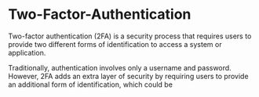# Two-Factor-Authentication
Two-factor authentication (2FA) is a security process that requires users to provide two different forms of identification to access a system or application.

Traditionally, authentication involves only a username and password. However, 2FA adds an extra layer of security by requiring users to provide an additional form of identification, which could be

